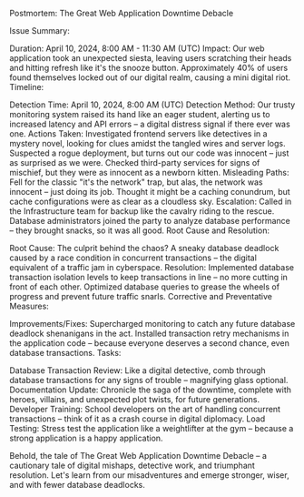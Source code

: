Postmortem: The Great Web Application Downtime Debacle

Issue Summary:

Duration: April 10, 2024, 8:00 AM - 11:30 AM (UTC)
Impact: Our web application took an unexpected siesta, leaving users scratching their heads and hitting refresh like it's the snooze button. Approximately 40% of users found themselves locked out of our digital realm, causing a mini digital riot.
Timeline:

Detection Time: April 10, 2024, 8:00 AM (UTC)
Detection Method: Our trusty monitoring system raised its hand like an eager student, alerting us to increased latency and API errors – a digital distress signal if there ever was one.
Actions Taken:
Investigated frontend servers like detectives in a mystery novel, looking for clues amidst the tangled wires and server logs.
Suspected a rogue deployment, but turns out our code was innocent – just as surprised as we were.
Checked third-party services for signs of mischief, but they were as innocent as a newborn kitten.
Misleading Paths:
Fell for the classic "it's the network" trap, but alas, the network was innocent – just doing its job.
Thought it might be a caching conundrum, but cache configurations were as clear as a cloudless sky.
Escalation:
Called in the Infrastructure team for backup like the cavalry riding to the rescue.
Database administrators joined the party to analyze database performance – they brought snacks, so it was all good.
Root Cause and Resolution:

Root Cause: The culprit behind the chaos? A sneaky database deadlock caused by a race condition in concurrent transactions – the digital equivalent of a traffic jam in cyberspace.
Resolution:
Implemented database transaction isolation levels to keep transactions in line – no more cutting in front of each other.
Optimized database queries to grease the wheels of progress and prevent future traffic snarls.
Corrective and Preventative Measures:

Improvements/Fixes:
Supercharged monitoring to catch any future database deadlock shenanigans in the act.
Installed transaction retry mechanisms in the application code – because everyone deserves a second chance, even database transactions.
Tasks:

Database Transaction Review: Like a digital detective, comb through database transactions for any signs of trouble – magnifying glass optional.
Documentation Update: Chronicle the saga of the downtime, complete with heroes, villains, and unexpected plot twists, for future generations.
Developer Training: School developers on the art of handling concurrent transactions – think of it as a crash course in digital diplomacy.
Load Testing: Stress test the application like a weightlifter at the gym – because a strong application is a happy application.

Behold, the tale of The Great Web Application Downtime Debacle – a cautionary tale of digital mishaps, detective work, and triumphant resolution. Let's learn from our misadventures and emerge stronger, wiser, and with fewer database deadlocks.
